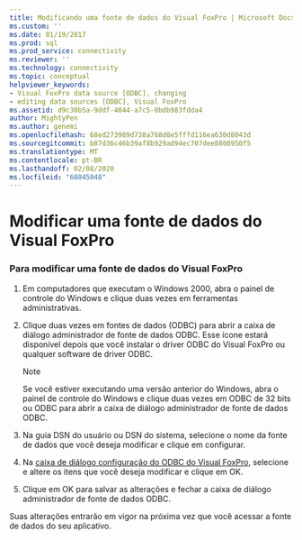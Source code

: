 ```yaml
---
title: Modificando uma fonte de dados do Visual FoxPro | Microsoft Docs
ms.custom: ''
ms.date: 01/19/2017
ms.prod: sql
ms.prod_service: connectivity
ms.reviewer: ''
ms.technology: connectivity
ms.topic: conceptual
helpviewer_keywords:
- Visual FoxPro data source [ODBC], changing
- editing data sources [ODBC], Visual FoxPro
ms.assetid: d9c30b5a-9ddf-4044-a7c5-0bdb983fdda4
author: MightyPen
ms.author: genemi
ms.openlocfilehash: 68ed273989d738a768d8e5fffd116ea630d8043d
ms.sourcegitcommit: b87d36c46b39af8b929ad94ec707dee8800950f5
ms.translationtype: MT
ms.contentlocale: pt-BR
ms.lasthandoff: 02/08/2020
ms.locfileid: "68045048"
---
```

# <a name="modifying-a-visual-foxpro-data-source"></a>Modificar uma fonte de dados do Visual FoxPro
### <a name="to-modify-a-visual-foxpro-data-source"></a>Para modificar uma fonte de dados do Visual FoxPro  
  
1.  Em computadores que executam o Windows 2000, abra o painel de controle do Windows e clique duas vezes em ferramentas administrativas.  
  
2.  Clique duas vezes em fontes de dados (ODBC) para abrir a caixa de diálogo administrador de fonte de dados ODBC. Esse ícone estará disponível depois que você instalar o driver ODBC do Visual FoxPro ou qualquer software de driver ODBC.  
  
    > [!NOTE]  
    >  Se você estiver executando uma versão anterior do Windows, abra o painel de controle do Windows e clique duas vezes em ODBC de 32 bits ou ODBC para abrir a caixa de diálogo administrador de fonte de dados ODBC.  
  
3.  Na guia DSN do usuário ou DSN do sistema, selecione o nome da fonte de dados que você deseja modificar e clique em configurar.  
  
4.  Na [caixa de diálogo configuração do ODBC do Visual FoxPro](../../odbc/microsoft/odbc-visual-foxpro-setup-dialog-box.md), selecione e altere os itens que você deseja modificar e clique em OK.  
  
5.  Clique em OK para salvar as alterações e fechar a caixa de diálogo administrador de fonte de dados ODBC.  
  
 Suas alterações entrarão em vigor na próxima vez que você acessar a fonte de dados do seu aplicativo.
